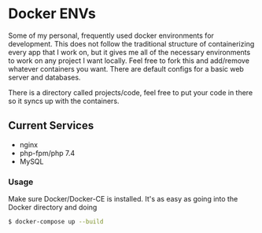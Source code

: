 # Docker ENVs

Some of my personal, frequently used docker environments for development. This does not follow the traditional structure
of containerizing every app that I work on, but it gives me all of the necessary environments to work on any project I want locally. Feel free to fork this and add/remove whatever containers you want. There are default configs for a basic web server and databases.

There is a directory called projects/code, feel free to put your code in there so it syncs up with the containers.

## Current Services
  - nginx
  - php-fpm/php 7.4
  - MySQL

### Usage

Make sure Docker/Docker-CE is installed. It's as easy as going into the Docker directory and doing

```sh
$ docker-compose up --build
```